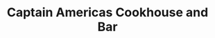 ---
title: "Captain Americas Cookhouse and Bar"
address: "4 - 5 South Main Street, Cork City"
tel: "+353 (0)21 427 8972"
county: "Cork"
category: "American Restaurants"
type: "Content"
lat: "51.897560119628906"
lng: "-8.47696304321289"
---